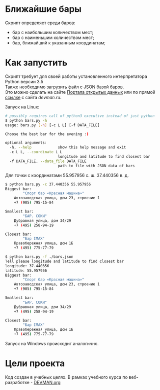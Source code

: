# Ближайшие бары

Скрипт определяет среди баров: 
- бар с  наибольшим количеством мест;
- бар с наименьшим количеством мест;
- бар, ближайший к указанным координатам;

# Как запустить

Скрипт требует для своей работы установленного интерпретатора Python версии 3.5 \
Также необходимо загрузить файл c JSON базой баров. \
Это можно сделать на сайте [Портала открытых данных](https://data.mos.ru/)
или по прямой [ссылке](https://devman.org/fshare/1503831681/4/) с сайта *devman.ru*. 

Запуск на Linux:

```bash
# possibly requires call of python3 executive instead of just python
$ python bars.py -h
usage: bars.py [-h] [-c L L] [-f DATA_FILE]

Choose the best bar for the evening :)

optional arguments:
  -h, --help            show this help message and exit
  -c L L, --coordinate L L
                        longitude and latitude to find closest bar
  -f DATA_FILE, --data_file DATA_FILE
                        path to file with JSON data of bars
```
Для точки с координатами 55.957956 с. ш. 37.440356 в. д. 

```bash
$ python bars.py -c 37.440356 55.957956
Biggest bar: 
		"Спорт бар «Красная машина»"
	Автозаводская улица, дом 23, строение 1
	+7 (905) 795-15-84

Smallest bar: 
		"БАР. СОКИ"
	Дубравная улица, дом 34/29
	+7 (495) 258-94-19

Closest bar: 
		"Бар IMAX"
	Правобережная улица, дом 1Б
	+7 (495) 775-77-79
```
```bash
$ python bars.py -f ./bars.json
Tell please longitude and latitude to find closest bar
longitude: 37.440356
latitude: 55.957956
Biggest bar: 
		"Спорт бар «Красная машина»"
	Автозаводская улица, дом 23, строение 1
	+7 (905) 795-15-84

Smallest bar: 
		"БАР. СОКИ"
	Дубравная улица, дом 34/29
	+7 (495) 258-94-19

Closest bar: 
		"Бар IMAX"
	Правобережная улица, дом 1Б
	+7 (495) 775-77-79


```

Запуск на Windows происходит аналогично.

# Цели проекта

Код создан в учебных целях. В рамках учебного курса по веб-разработке - [DEVMAN.org](https://devman.org)
